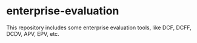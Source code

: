 # enterprise-evaluation
This repository includes some enterprise evaluation tools, like DCF, DCFF, DCDV, APV, EPV, etc.
